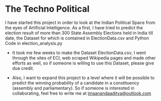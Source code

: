 # The Techno Political

I have started this project in order to look at the Indian Political Space from the eyes of Artificial Intelligence. As a first, I have tried to predict the election result of more than 300 State Assembly Elections held in India till date, the Dataset for which is contained in ElectionData.csv and Python Code in election_analysis.py

- It took me few weeks to make the Dataset ElectionData.csv, I went through the sites of ECI, web scraped Wikipedia pages and made other efforts as well, so if someone is willing to use this Dataset, please give due credit. 

- Also, I want to expand this project to a level where it will be possible to predict the winning probability of a candidate in a constituency (assembly and parliamentary). So if someone is interested in collaborating, feel free to write me at imaanandaaditya@outlook.com
